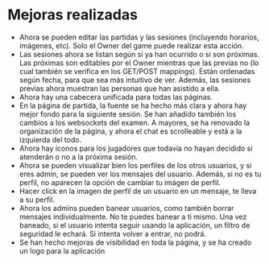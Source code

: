 # Mejoras realizadas

- Ahora se pueden editar las partidas y las sesiones (incluyendo horarios, imágenes, etc). Solo el Owner del game puede realizar esta acción.
- Las sesiones ahora se listan según si ya han ocurrido o si son próximas. Las próximas son editables por el Owner mientras que las previas no (lo cual también se verifica en los GET/POST mappings). Están ordenadas según fecha, para que sea más intuitivo de ver. Además, las sesiones previas ahora muestran las personas que han asistido a ella.
- Ahora hay una cabecera unificada para todas las páginas.
- En la página de partida, la fuente se ha hecho más clara y ahora hay mejor fondo para la siguiente sesión. Se han añadido también los cambios a los websockets del examen. A mayores, se ha renovado la organización de la página, y ahora el chat es scrolleable y está a la izquierda del todo.
- Ahora hay iconos para los jugadores que todavía no hayan decidido si atenderán o no a la próxima sesión.
- Ahora se pueden visualizar bien los perfiles de los otros usuarios, y si eres admin, se pueden ver los mensajes del usuario. Además, si no es tu perfil, no aparecen la opción de cambiar tu imágen de perfil.
- Hacer click en la imagen de perfil de un usuario en un mensaje, te lleva a su perfil.
- Ahora los admins pueden banear usuarios, como también borrar mensajes individualmente. No te puedes banear a ti mismo. Una vez baneado, si el usuario intenta seguir usando la aplicación, un filtro de seguridad le echará. Si intenta volver a entrar, no podrá.
- Se han hecho mejoras de visibilidad en toda la página, y se ha creado un logo para la aplicación
